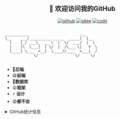 <h2 align="center">👋 欢迎访问我的GitHub</h2>
<p align="center">
  <a href="https://github.com/Tcrushes"><img src="https://img.shields.io/badge/GitHub-24292e" alt="github"></a>
  <a href="https://gitee.com/Tcrush6"><img src="https://img.shields.io/badge/Gitee-fe7300" alt="gitee"></a>
  <a href="https://blog.csdn.net/chaifang0620"><img src="https://img.shields.io/badge/CSDN-cf000e" alt="csdn"></a>
</p>

```

___________                       .__     
\__    ___/__________ __ __  _____|  |__  
  |    |_/ ___\_  __ \  |  \/  ___/  |  \ 
  |    |\  \___|  | \/  |  /\___ \|   Y  \
  |____| \___  >__|  |____//____  >___|  /
             \/                 \/     \/ 
                          
```


- 🌱**后端**
- 😄**前端**
- 💬**数据库**
- 😝**框架**
- ⚡ **设计**
- 😧**都不会**


<details>
<summary>GitHub统计信息</summary>
<br/>

> 动态太少，😭😭😭
>

<a href="https://github.com/Tcrushes">
  <img align="center" src="https://github-readme-stats.vercel.app/api?username=Tcrushes&show_icons=true&theme=radical" /></a>

![Top Langs](https://github-readme-stats.vercel.app/api/top-langs/?username=Tcrushes&exclude_repo=single-cycle-CPU,Tcrushes.github.io)                        





<!--
**Tcrushes/Tcrushes** is a ✨ _special_ ✨ repository because its `README.md` (this file) appears on your GitHub profile.

Here are some ideas to get you started:

- 🔭 I’m currently working on ...
- 🌱 I’m currently learning ...
- 👯 I’m looking to collaborate on ...
- 🤔 I’m looking for help with ...
- 💬 Ask me about ...
- 📫 How to reach me: ...
- 😄 Pronouns: ...
- ⚡ Fun fact: ...
-->
